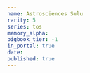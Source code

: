 ```yaml
---
name: Astrosciences Sulu
rarity: 5
series: tos
memory_alpha:
bigbook_tier: -1
in_portal: true
date:
published: true
---
```



